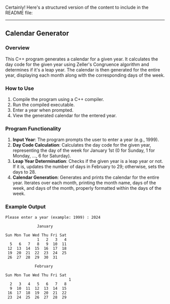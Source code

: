 Certainly! Here's a structured version of the content to include in the README file:

---

## Calendar Generator

### Overview
This C++ program generates a calendar for a given year. It calculates the day code for the given year using Zeller's Congruence algorithm and determines if it's a leap year. The calendar is then generated for the entire year, displaying each month along with the corresponding days of the week.

### How to Use
1. Compile the program using a C++ compiler.
2. Run the compiled executable.
3. Enter a year when prompted.
4. View the generated calendar for the entered year.

### Program Functionality
1. **Input Year**: The program prompts the user to enter a year (e.g., 1999).
2. **Day Code Calculation**: Calculates the day code for the given year, representing the day of the week for January 1st (0 for Sunday, 1 for Monday, ..., 6 for Saturday).
3. **Leap Year Determination**: Checks if the given year is a leap year or not. If it is, updates the number of days in February to 29; otherwise, sets the days to 28.
4. **Calendar Generation**: Generates and prints the calendar for the entire year. Iterates over each month, printing the month name, days of the week, and days of the month, properly formatted within the days of the week.

### Example Output
```
Please enter a year (example: 1999) : 2024

              January

Sun Mon Tue Wed Thu Fri Sat
              1   2   3   4  
  5   6   7   8   9  10  11  
 12  13  14  15  16  17  18  
 19  20  21  22  23  24  25  
 26  27  28  29  30  31

             February

Sun Mon Tue Wed Thu Fri Sat
                            1  
  2   3   4   5   6   7   8  
  9  10  11  12  13  14  15  
 16  17  18  19  20  21  22  
 23  24  25  26  27  28  29  
```
